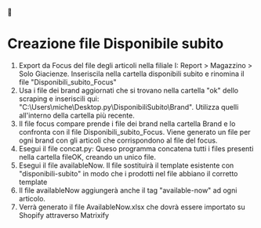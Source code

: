 :cowboy_hat_face:
# **Creazione file Disponibile subito**

1. Export da Focus del file degli articoli nella filiale I: Report > Magazzino > Solo Giacienze. Inseriscila nella cartella disponibili subito e rinomina il file "Disponibili_subito_Focus"
2. Usa i file dei brand aggiornati che si trovano nella cartella "ok" dello scraping e inseriscili qui: "C:\Users\miche\Desktop\.py\DisponibiliSubito\Brand". Utilizza quelli all'interno della cartella più recente. 
3. Il file focus compare prende i file dei brand nella cartella Brand e lo confronta con il file Disponibili_subito_Focus. Viene generato un file per ogni brand con gli articoli che corrispondono al file del focus.
4. Esegui il file concat.py: Queso programma concatena tutti i files presenti nella cartella fileOK, creando un unico file.
5. Esegui il file availableNow. Il file sostituirà il template esistente con "disponibili-subito" in modo che i prodotti nel file abbiano il corretto template
6. Il file availableNow aggiungerà anche il tag "available-now" ad ogni articolo.
7. Verrà generato il file AvailableNow.xlsx che dovrà essere importato su Shopify attraverso Matrixify
